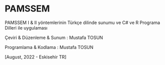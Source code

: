 # PAMSSEM

PAMSSEM I & II yöntemlerinin Türkçe dilinde sunumu ve C# ve R Programa Dilleri ile uygulaması

Çeviri & Düzenleme & Sunum	: Mustafa TOSUN

Programlama & Kodlama		    : Mustafa TOSUN

[August, 2022 - Eskisehir TR]
